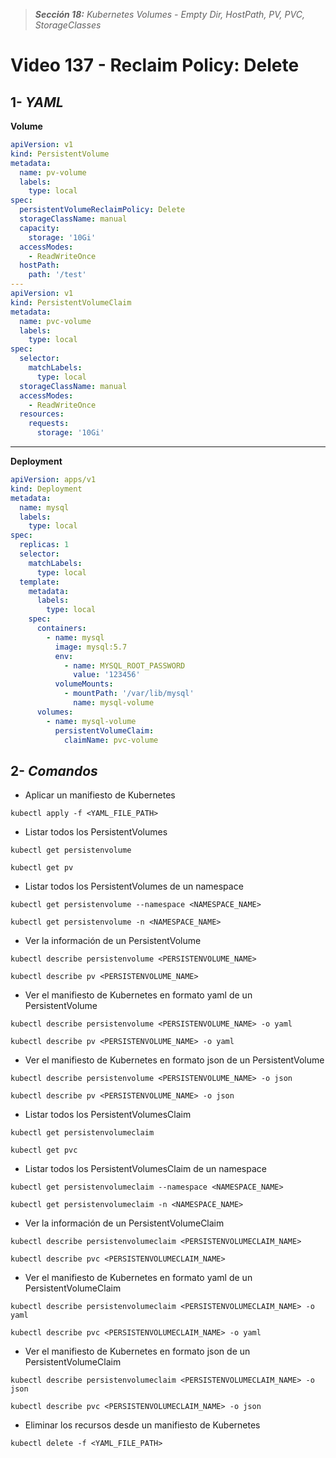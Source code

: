> _**Sección 18:** Kubernetes Volumes - Empty Dir, HostPath, PV, PVC, StorageClasses_

# Video 137 - Reclaim Policy: Delete

## 1- _YAML_

**Volume**
```yaml
apiVersion: v1
kind: PersistentVolume
metadata:
  name: pv-volume
  labels:
    type: local
spec:
  persistentVolumeReclaimPolicy: Delete
  storageClassName: manual
  capacity:
    storage: '10Gi'
  accessModes:
    - ReadWriteOnce
  hostPath:
    path: '/test'
---
apiVersion: v1
kind: PersistentVolumeClaim
metadata:
  name: pvc-volume
  labels:
    type: local
spec:
  selector:
    matchLabels:
      type: local
  storageClassName: manual
  accessModes:
    - ReadWriteOnce
  resources:
    requests:
      storage: '10Gi'

```

---

**Deployment**
```yaml
apiVersion: apps/v1
kind: Deployment
metadata:
  name: mysql
  labels:
    type: local
spec:
  replicas: 1
  selector:
    matchLabels:
      type: local
  template:
    metadata:
      labels:
        type: local
    spec:
      containers:
        - name: mysql
          image: mysql:5.7
          env:
            - name: MYSQL_ROOT_PASSWORD
              value: '123456'
          volumeMounts:
            - mountPath: '/var/lib/mysql'
              name: mysql-volume
      volumes:
        - name: mysql-volume
          persistentVolumeClaim:
            claimName: pvc-volume
```

## 2- _Comandos_

- Aplicar un manifiesto de Kubernetes

```shell
kubectl apply -f <YAML_FILE_PATH>
```

- Listar todos los PersistentVolumes

```shell
kubectl get persistenvolume
```

```shell
kubectl get pv
```

- Listar todos los PersistentVolumes de un namespace

```shell
kubectl get persistenvolume --namespace <NAMESPACE_NAME>
```

```shell
kubectl get persistenvolume -n <NAMESPACE_NAME>
```

- Ver la información de un PersistentVolume

```shell
kubectl describe persistenvolume <PERSISTENVOLUME_NAME>
```

```shell
kubectl describe pv <PERSISTENVOLUME_NAME>
```

- Ver el manifiesto de Kubernetes en formato yaml de un PersistentVolume

```shell
kubectl describe persistenvolume <PERSISTENVOLUME_NAME> -o yaml
```

```shell
kubectl describe pv <PERSISTENVOLUME_NAME> -o yaml
```

- Ver el manifiesto de Kubernetes en formato json de un PersistentVolume

```shell
kubectl describe persistenvolume <PERSISTENVOLUME_NAME> -o json
```

```shell
kubectl describe pv <PERSISTENVOLUME_NAME> -o json
```

- Listar todos los PersistentVolumesClaim

```shell
kubectl get persistenvolumeclaim
```

```shell
kubectl get pvc
```

- Listar todos los PersistentVolumesClaim de un namespace

```shell
kubectl get persistenvolumeclaim --namespace <NAMESPACE_NAME>
```

```shell
kubectl get persistenvolumeclaim -n <NAMESPACE_NAME>
```

- Ver la información de un PersistentVolumeClaim

```shell
kubectl describe persistenvolumeclaim <PERSISTENVOLUMECLAIM_NAME>
```

```shell
kubectl describe pvc <PERSISTENVOLUMECLAIM_NAME>
```

- Ver el manifiesto de Kubernetes en formato yaml de un PersistentVolumeClaim

```shell
kubectl describe persistenvolumeclaim <PERSISTENVOLUMECLAIM_NAME> -o yaml
```

```shell
kubectl describe pvc <PERSISTENVOLUMECLAIM_NAME> -o yaml
```

- Ver el manifiesto de Kubernetes en formato json de un PersistentVolumeClaim

```shell
kubectl describe persistenvolumeclaim <PERSISTENVOLUMECLAIM_NAME> -o json
```

```shell
kubectl describe pvc <PERSISTENVOLUMECLAIM_NAME> -o json
```

- Eliminar los recursos desde un manifiesto de Kubernetes

```shell
kubectl delete -f <YAML_FILE_PATH>
```